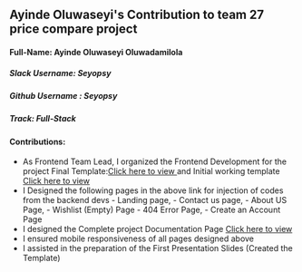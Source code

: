 ## Ayinde Oluwaseyi's Contribution to team 27 price compare project

#### Full-Name: Ayinde Oluwaseyi Oluwadamilola

##### Slack Username: Seyopsy
##### Github Username : Seyopsy
##### Track: Full-Stack
#### Contributions:
- As Frontend Team Lead, I organized the Frontend Development for the project Final Template:[Click here to view ](https://github.com/zuri-training/price_compare_team_27/tree/main/Final_UI_templates) and Initial working template  [Click here to view ](https://github.com/zuri-training/price_compare_team_27/tree/main/Base_Template)
- I Designed the following pages in the above link for injection of codes from the backend devs
      - Landing page,
      - Contact us page, 
      -  About US Page,
      -  Wishlist (Empty) Page
      -  404 Error Page, 
      -  Create an Account Page
- I designed the Complete project Documentation Page [Click here to view ](https://github.com/zuri-training/price_compare_team_27/tree/main/Final_UI_templates/Documentation)
- I ensured mobile responsiveness of all pages designed above
- I assisted in the preparation of the First Presentation Slides (Created the Template)
